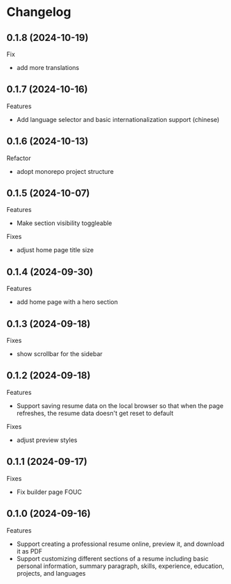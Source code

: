 # Changelog

## 0.1.8 (2024-10-19)

Fix
- add more translations

## 0.1.7 (2024-10-16)

Features
- Add language selector and basic internationalization support (chinese)

## 0.1.6 (2024-10-13)

Refactor
- adopt monorepo project structure

## 0.1.5 (2024-10-07)

Features
- Make section visibility toggleable

Fixes
- adjust home page title size

## 0.1.4 (2024-09-30)

Features
- add home page with a hero section

## 0.1.3 (2024-09-18)

Fixes
- show scrollbar for the sidebar

## 0.1.2 (2024-09-18)

Features
- Support saving resume data on the local browser so that when the page refreshes, the resume data doesn't get reset to default

Fixes
- adjust preview styles

## 0.1.1 (2024-09-17)

Fixes
- Fix builder page FOUC

## 0.1.0 (2024-09-16)

Features
- Support creating a professional resume online, preview it, and download it as PDF
- Support customizing different sections of a resume including basic personal information, summary paragraph, skills, experience, education, projects, and languages
